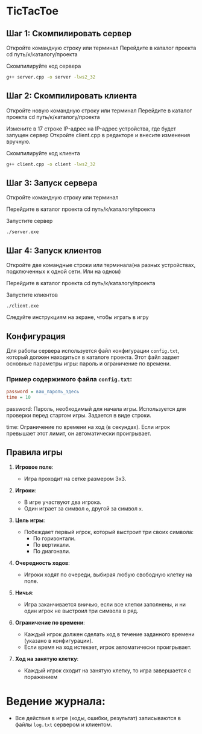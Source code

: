 # TicTacToe

## Шаг 1: Скомпилировать сервер

 Откройте командную строку или терминал
 Перейдите в каталог проекта
cd путь/к/каталогу/проекта

 Скомпилируйте код сервера
```bash
g++ server.cpp -o server -lws2_32
```

## Шаг 2: Скомпилировать клиента
 Откройте новую командную строку или терминал
 Перейдите в каталог проекта
cd путь/к/каталогу/проекта

 Измените в 17 строке IP-адрес на IP-адрес устройства, где будет запущен сервер
 Откройте client.cpp в редакторе и внесите изменения вручную.

Скомпилируйте код клиента
```bash
g++ client.cpp -o client -lws2_32
```
## Шаг 3: Запуск сервера
Откройте командную строку или терминал

Перейдите в каталог проекта
cd путь/к/каталогу/проекта

Запустите сервер
```
./server.exe
```

## Шаг 4: Запуск клиентов
Откройте две командные строки или терминала(на разных устройствах, подключенных к одной сети. Или на одном)

Перейдите в каталог проекта
cd путь/к/каталогу/проекта

Запустите клиентов
```
./client.exe
```
Следуйте инструкциям на экране, чтобы играть в игру


## Конфигурация

Для работы сервера используется файл конфигурации `config.txt`, который должен находиться в каталоге проекта. Этот файл задает основные параметры игры: пароль и ограничение по времени.

### Пример содержимого файла `config.txt`:

```ini
password = ваш_пароль_здесь
time = 10
```
password: Пароль, необходимый для начала игры.
Используется для проверки перед стартом игры.
Задается в виде строки.

time: Ограничение по времени на ход (в секундах).
Если игрок превышает этот лимит, он автоматически проигрывает.

## Правила игры

1. **Игровое поле**:
   - Игра проходит на сетке размером 3x3.

2. **Игроки**:
   - В игре участвуют два игрока.
   - Один играет за символ `o`, другой за символ `x`.

3. **Цель игры**:
   - Побеждает первый игрок, который выстроит три своих символа:
     - По горизонтали.
     - По вертикали.
     - По диагонали.

4. **Очередность ходов**:
   - Игроки ходят по очереди, выбирая любую свободную клетку на поле.

5. **Ничья**:
   - Игра заканчивается вничью, если все клетки заполнены, и ни один игрок не выстроил три символа в ряд.

6. **Ограничение по времени**:
   - Каждый игрок должен сделать ход в течение заданного времени (указано в конфигурации).
   - Если время на ход истекает, игрок автоматически проигрывает.
7. **Ход на занятую клетку**:
   - Каждый игрок сходит на занятую клетку, то игра завершается с поражением

# **Ведение журнала**:
   - Все действия в игре (ходы, ошибки, результат) записываются в файлы `log.txt` сервером и клиентом.





